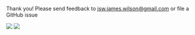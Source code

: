 Thank you! Please send feedback to jsw.james.wilson@gmail.com or file a GitHub issue

![](http://imgur.com/CfFBFPb.jpg) ![](http://imgur.com/91810UB.jpg)